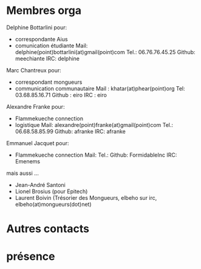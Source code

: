 # Membres orga

Delphine Bottarlini
pour:
 * correspondante Aius
 * comunication étudiante
Mail: 		delphine(point)bottarlini(at)gmail(point)com
Tel.: 		06.76.76.45.25
Github: 	meechiante
IRC: 		delphine

Marc Chantreux
pour:
 * correspondant mongueurs
 * communication communautaire
Mail : 		khatar(at)phear(point)org
Tel:            03.68.85.16.71
Github : 	eiro
IRC : 		eiro

Alexandre Franke
pour:
 * Flammekueche connection
 * logistique
Mail:   	alexandre(point)franke(at)gmail(point)com
Tel.:   	06.68.58.85.99
Github: 	afranke
IRC:    	afranke

Emmanuel Jacquet
pour:
 * Flammekueche connection
Mail:
Tel.:
Github: 	FormidableInc
IRC:    	Emenems

mais aussi ...

 * Jean-André Santoni
 * Lionel Brosius (pour Epitech)
 * Laurent Boivin (Trésorier des Mongueurs, elbeho sur irc, elbeho(at)mongueurs(dot)net)

# Autres contacts

# présence


